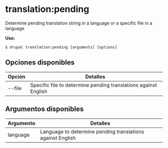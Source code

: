 # translation:pending
Determine pending translation string in a language or a specific file in a language

**Uso:**
```
$ drupal translation:pending [arguments] [options]
```

## Opciones disponibles
Opción | Detalles
-------|-------------
--file | Specific file to determine pending translations against English

## Argumentos disponibles
Argumento | Detalles
---------|-------------
language | Language to determine pending translations against English
